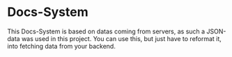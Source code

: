 # Docs-System 
This Docs-System is based on datas coming from servers, as such a JSON-data was used in this project. 
You can use this, but just have to reformat it, into fetching data from your backend.